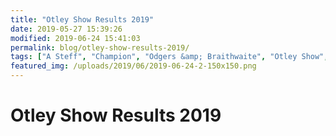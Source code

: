 ```yaml
---
title: "Otley Show Results 2019"
date: 2019-05-27 15:39:26
modified: 2019-06-24 15:41:03
permalink: blog/otley-show-results-2019/
tags: ["A Steff", "Champion", "Odgers &amp; Braithwaite", "Otley Show", "S&amp;J Gray"]
featured_img: /uploads/2019/06/2019-06-24-2-150x150.png
---
```


# Otley Show Results 2019

